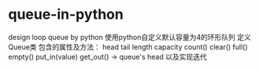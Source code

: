 # queue-in-python
design loop queue by python
使用python自定义默认容量为4的环形队列
定义Queue类
包含的属性及方法：
    head
    tail
    length
    capacity
    count()
    clear()
    full()
    empty()
    put_in(value)
    get_out() -> queue's head
    以及实现迭代

    
